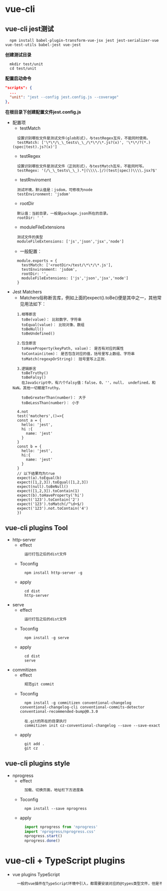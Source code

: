 # vue-cli
## vue-cli jest测试

```
  npm install babel-plugin-transform-vue-jsx jest jest-serializer-vue vue-test-utils babel-jest vue-jest
```

**创建测试目录**
```
  mkdir test/unit
  cd test/unit
```

**配置启动命令**
```json
"scripts": {
  ...
  "unit": "jest --config jest.config.js --coverage"
},
```

**在根目录下创建配置文件jest.config.js**
+ 配置项
  + testMatch
  ```
    设置识别哪些文件是测试文件(glob形式)，与testRegex互斥，不能同时使用。
    testMatch: ['\*\*/\_\_tests\_\_/\*\*/\*.js?(x)', '\*\*/?(*.)(spec|test).js?(x)']
  ```
  + testRegex
  ```
    设置识别哪些文件是测试文件（正则形式），与testMatch互斥，不能同时写。
    testRegex: '(/\_\_tests\_\_).*|(\\\\.|/)(test|spec))\\\\.jsx?$'
  ```
  + testRnviroment
  ```
    测试环境，默认值是：jsdom，可修改为node
    testEnvironment: 'jsdom'
  ```
  + rootDir
  ```
    默认值：当前目录，一般是package.json所在的目录。
    rootDir: ' '
  ```
  + moduleFileExtensions
  ```
    测试文件的类型
    moduleFileExtensions: ['js','json','jsx','node']
  ```
  + 一般配置：
  ```
    module.exports = {
      testMatch: ['<rootDir>/test/\*\*/\*.js'],
      testEnvironment: 'jsdom',
      rootDir: '',
      moduleFileExtensions: ['js','json','jsx','node']
    }
  ```
+ Jest Matchers
  + Matchers俗称断言库，例如上面的expect().toBe()便是其中之一，其他常见用法如下：
  ```
    1.相等断言
      toBe(value)： 比较数字、字符串
      toEqual(value)： 比较对象、数组
      toBeNull()
      toBeUndefined()
  ```
  ```
    2.包含断言
      toHaveProperty(keyPath, value)： 是否有对应的属性
      toContain(item)： 是否包含对应的值，括号里写上数组、字符串
      toMatch(regexpOrString)： 括号里写上正则.
  ```
  ```
    3.逻辑断言
      toBeTruthy()
      toBeFalsy()
      在JavaScript中，有六个falsy值：false，0，''，null， undefined，和NaN。其他一切都是Truthy。

      toBeGreaterThan(number)： 大于
      toBeLessThan(number)： 小于
  ```
  ```
    4.not
    test('matchers',()=>{
    const a = {
      hello: 'jest',
      hi :{
        name: 'jest'
      }
    }
    const b = {
      hello: 'jest',
      hi:{
        name: 'jest'
      }
    }
    // 以下结果均为true
    expect(a).toEqual(b)
    expect([1,2,3]).toEqual([1,2,3])
    expect(null).toBeNull()
    expect([1,2,3]).toContain(1)
    expect(b).toHaveProperty('hi')
    expect('123').toContain('2')
    expect('123').toMatch(/^\d+$/)
    expect('123').not.toContain('4')
    })
  ```
## vue-cli plugins Tool
+ http-server
  - effect 
    ```txt
      运行打包之后的dist文件
    ```
  - Toconfig
    ```
      npm install http-server -g
    ```
  - apply
    ```
      cd dist
      http-server
    ```
+ serve
  - effect
    ```txt
      运行打包之后的dist文件
    ```
  - Toconfig
    ```
      npm install -g serve
    ```
  - apply
    ```
      cd dist
      serve
    ```
+ commitizen
  - effect
    ```txt
      规范git commit
    ```
  - Toconfig
    ```
      npm install -g commitizen conventional-changelog conventional-changelog-cli conventional-commits-detector conventional-recommended-bump@0.3.0

      在.git的所在的目录执行
      commitizen init cz-conventional-changelog --save --save-exact
    ```
  - apply
    ```
      git add .
      git cz
    ```

## vue-cli plugins style
+ nprogress
  - effect
    ```txt
      加载、切换页面，地址栏下方进度条
    ```
  - Toconfig
    ```
      npm install --save nprogress
    ```
  - apply
    ```js
      import nprogress from 'nprogress'
      import 'nprogress/nprogress.css'
      nprogress.start()
      nprogress.done()
    ```

# vue-cli + TypeScript plugins

+ vue plugins TypeScript
  ```txt
    一般的vue插件在TypeScript环境中引入，都需要安装对应的@types类型文件，但是不需要引入
  ```